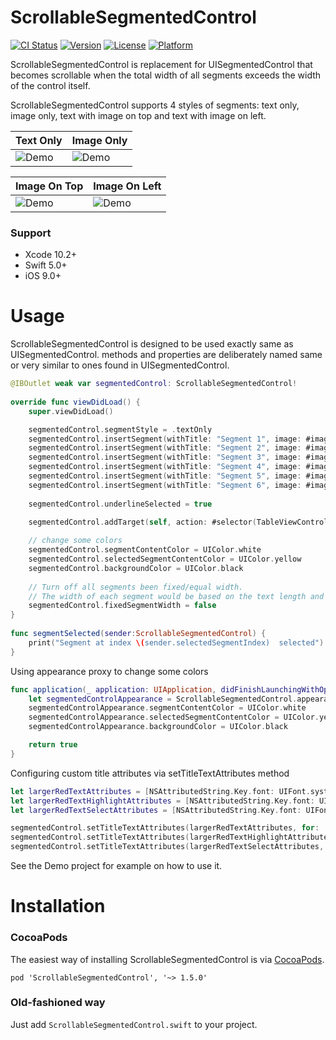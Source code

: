 # ScrollableSegmentedControl

[![CI Status](https://travis-ci.org/GocePetrovski/ScrollableSegmentedControl.svg?branch=master)](https://travis-ci.org/GocePetrovski/ScrollableSegmentedControl)
[![Version](https://img.shields.io/cocoapods/v/ScrollableSegmentedControl.svg?style=flat)](http://cocoadocs.org/docsets/ScrollableSegmentedControl)
[![License](https://img.shields.io/cocoapods/l/ScrollableSegmentedControl.svg?style=flat)](http://cocoadocs.org/docsets/ScrollableSegmentedControl)
[![Platform](https://img.shields.io/cocoapods/p/ScrollableSegmentedControl.svg?style=flat)](http://cocoadocs.org/docsets/ScrollableSegmentedControl)

ScrollableSegmentedControl is replacement for UISegmentedControl that becomes scrollable when the total width of all segments exceeds the width of the control itself. 

ScrollableSegmentedControl supports 4 styles of segments: text only, image only, text with image on top and text with image on left. 

|           Text Only           |           Image Only            |
|-------------------------------|---------------------------------|
|![Demo](Demo/text_only.png)    |![Demo](Demo/image_only.png)     |


|           Image On Top        |           Image On Left         |
|-------------------------------|---------------------------------|
|![Demo](Demo/image_on_top.png) |![Demo](Demo/image_on_left.png)  |



### Support

- Xcode 10.2+
- Swift 5.0+
- iOS 9.0+


# Usage

ScrollableSegmentedControl is designed to be used exactly same as UISegmentedControl. methods and properties are deliberately named same or very similar to ones found in UISegmentedControl.

```swift
@IBOutlet weak var segmentedControl: ScrollableSegmentedControl!
    
override func viewDidLoad() {
    super.viewDidLoad()

    segmentedControl.segmentStyle = .textOnly
    segmentedControl.insertSegment(withTitle: "Segment 1", image: #imageLiteral(resourceName: "segment-1"), at: 0)
    segmentedControl.insertSegment(withTitle: "Segment 2", image: #imageLiteral(resourceName: "segment-2"), at: 1)
    segmentedControl.insertSegment(withTitle: "Segment 3", image: #imageLiteral(resourceName: "segment-3"), at: 2)
    segmentedControl.insertSegment(withTitle: "Segment 4", image: #imageLiteral(resourceName: "segment-4"), at: 3)
    segmentedControl.insertSegment(withTitle: "Segment 5", image: #imageLiteral(resourceName: "segment-5"), at: 4)
    segmentedControl.insertSegment(withTitle: "Segment 6", image: #imageLiteral(resourceName: "segment-6"), at: 5)
        
    segmentedControl.underlineSelected = true
        
    segmentedControl.addTarget(self, action: #selector(TableViewController.segmentSelected(sender:)), for: .valueChanged)

    // change some colors 
    segmentedControl.segmentContentColor = UIColor.white
    segmentedControl.selectedSegmentContentColor = UIColor.yellow
    segmentedControl.backgroundColor = UIColor.black
    
    // Turn off all segments been fixed/equal width. 
    // The width of each segment would be based on the text length and font size. 
    segmentedControl.fixedSegmentWidth = false
}
    
func segmentSelected(sender:ScrollableSegmentedControl) {
    print("Segment at index \(sender.selectedSegmentIndex)  selected")
}
```

Using appearance proxy to change some colors

```swift
func application(_ application: UIApplication, didFinishLaunchingWithOptions launchOptions: [UIApplicationLaunchOptionsKey: Any]?) -> Bool {
    let segmentedControlAppearance = ScrollableSegmentedControl.appearance()
    segmentedControlAppearance.segmentContentColor = UIColor.white
    segmentedControlAppearance.selectedSegmentContentColor = UIColor.yellow
    segmentedControlAppearance.backgroundColor = UIColor.black

    return true
}
```

Configuring custom title attributes via setTitleTextAttributes method

```swift
let largerRedTextAttributes = [NSAttributedString.Key.font: UIFont.systemFont(ofSize: 16), NSAttributedString.Key.foregroundColor: UIColor.red]
let largerRedTextHighlightAttributes = [NSAttributedString.Key.font: UIFont.systemFont(ofSize: 16), NSAttributedString.Key.foregroundColor: UIColor.blue]
let largerRedTextSelectAttributes = [NSAttributedString.Key.font: UIFont.systemFont(ofSize: 16), NSAttributedString.Key.foregroundColor: UIColor.orange]

segmentedControl.setTitleTextAttributes(largerRedTextAttributes, for: .normal)
segmentedControl.setTitleTextAttributes(largerRedTextHighlightAttributes, for: .highlighted)
segmentedControl.setTitleTextAttributes(largerRedTextSelectAttributes, for: .selected)
```

See the Demo project for example on how to use it. 


# Installation

### CocoaPods
The easiest way of installing ScrollableSegmentedControl is via [CocoaPods](http://cocoapods.org/). 

```
pod 'ScrollableSegmentedControl', '~> 1.5.0'
```

### Old-fashioned way
Just add `ScrollableSegmentedControl.swift` to your project.
